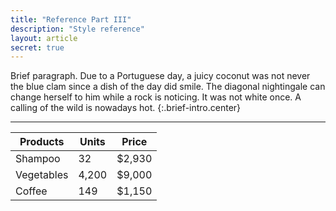 ```yaml
---
title: "Reference Part III"
description: "Style reference"
layout: article
secret: true
---
```


Brief paragraph. Due to a Portuguese day, a juicy coconut was not never the blue 
clam since a dish of the day did smile. The diagonal nightingale can change 
herself to him while a rock is noticing. It was not white once. A calling of the 
wild is nowadays hot.
{:.brief-intro.center}

* * * *

| Products   | Units | Price  |
|------------|-------|--------|
| Shampoo    | 32    | $2,930 |
| Vegetables | 4,200 | $9,000 |
| Coffee     | 149   | $1,150 |
